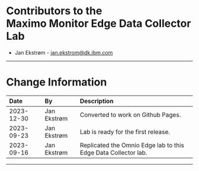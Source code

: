 
# Contributors to the</br>Maximo Monitor Edge Data Collector Lab

- Jan Ekstrøm - <jan.ekstrom@dk.ibm.com>

---

# Change Information

|Date     |By             | Description                                           |
|:--------|:--------------|:------------------------------------------------------|
|2023-12-30|Jan Ekstrøm|Converted to work on Github Pages. |
|2023-09-23|Jan Ekstrøm|Lab is ready for the first release. |
|2023-09-16|Jan Ekstrøm|Replicated the Omnio Edge lab to this Edge Data Collector lab. |


---
